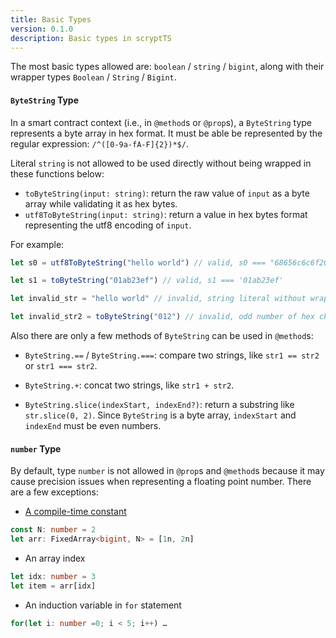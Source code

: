 ```yaml
---
title: Basic Types
version: 0.1.0
description: Basic types in scryptTS
---
```


The most basic types allowed are: `boolean` / `string` / `bigint`, along with their wrapper types `Boolean` / `String` / `Bigint`.

#### `ByteString` Type

In a smart contract context (i.e., in `@method`s or `@prop`s), a `ByteString` type represents a byte array in hex format. It must be able be represented by the regular expression: `/^([0-9a-fA-F]{2})*$/`.

Literal `string` is not allowed to be used directly without being wrapped in these functions below:

- `toByteString(input: string)`: return the raw value of `input` as a byte array while validating it as hex bytes.
- `utf8ToByteString(input: string)`: return a value in hex bytes format representing the utf8 encoding of `input`.

For example:

```js
let s0 = utf8ToByteString("hello world") // valid, s0 === "68656c6c6f20776f726c64"

let s1 = toByteString("01ab23ef") // valid, s1 === '01ab23ef'

let invalid_str = "hello world" // invalid, string literal without wrapper function

let invalid_str2 = toByteString("012") // invalid, odd number of hex characters
```

Also there are only a few methods of `ByteString` can be used in `@method`s:

- `ByteString.==` / `ByteString.===`: compare two strings, like `str1 == str2` or `str1 === str2`.

- `ByteString.+`: concat two strings, like `str1 + str2`.

- `ByteString.slice(indexStart, indexEnd?)`: return a substring like `str.slice(0, 2)`. Since `ByteString` is a byte array, `indexStart` and `indexEnd` must be even numbers.

#### `number` Type

By default, type `number` is not allowed in `@prop`s and `@method`s because it may cause precision issues when representing a floating point number. There are a few exceptions:

- [A compile-time constant](#compile-time-constant)

```ts
const N: number = 2
let arr: FixedArray<bigint, N> = [1n, 2n]
```

- An array index

```ts
let idx: number = 3
let item = arr[idx]
```

- An induction variable in `for` statement

```ts
for(let i: number =0; i < 5; i++) …
```
